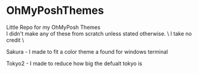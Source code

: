 # OhMyPoshThemes

Little Repo for my OhMyPosh Themes    \
I didn't make any of these from scratch unless stated otherwise.   \ 
I take no credit     \

Sakura - I made to fit a color theme a found for windows terminal

Tokyo2 - I made to reduce how big the defualt tokyo is
